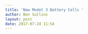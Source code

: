 ```yaml
---
title: 'New Model 3 Battery Cells '
author: Ben Sullins
layout: post
date: 2017-07-24 11:54
---
```

